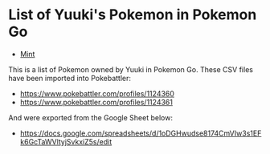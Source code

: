 # List of Yuuki's Pokemon in Pokemon Go

* [Mint](https://min.togetter.com/QlBNRl7)

This is a list of Pokemon owned by Yuuki in Pokemon Go.  These CSV files have been imported into Pokebattler:

* https://www.pokebattler.com/profiles/1124360
* https://www.pokebattler.com/profiles/1124361

And were exported from the Google Sheet below:

* https://docs.google.com/spreadsheets/d/1oDGHwudse8174CmVIw3s1EFk6GcTaWVltyjSvkxiZ5s/edit
